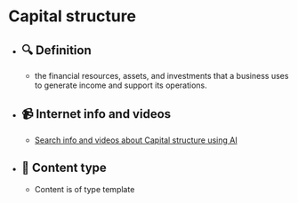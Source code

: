 # Capital structure
- ## 🔍 Definition
  - the financial resources, assets, and investments that a business uses to generate income and support its operations.
- ## 📹 Internet info and videos
  - [Search info and videos about Capital structure using AI](https://www.perplexity.ai/search?q=videos+about+Capital+structure:+the+financial+resources,+assets,+and+investments+that+a+business+uses+to+generate+income+and+support+its+operations.
)
- ## 📰 Content type 
  - Content is of type template
